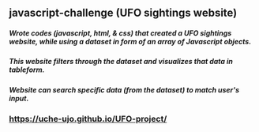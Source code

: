 ## javascript-challenge (UFO sightings website)
##### Wrote codes (javascript, html, & css) that created a UFO sightings website, while using a dataset in form of an array of Javascript objects. 
##### This website filters through the dataset and visualizes that data in tableform. 
##### Website can search specific data (from the dataset) to match user's input.
###  https://uche-ujo.github.io/UFO-project/
